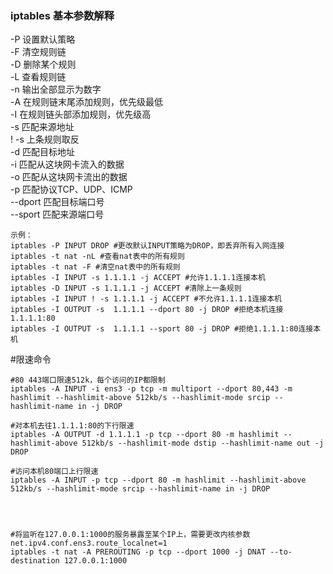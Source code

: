 ### iptables 基本参数解释
-P	设置默认策略<br>
-F	清空规则链<br>
-D	删除某个规则<br>
-L	查看规则链<br>
-n	输出全部显示为数字<br>
-A	在规则链末尾添加规则，优先级最低<br>
-I	在规则链头部添加规则，优先级高<br>
-s	匹配来源地址<br>
! -s	上条规则取反<br>
-d	匹配目标地址<br>
-i	匹配从这块网卡流入的数据<br>
-o	匹配从这块网卡流出的数据<br>
-p	匹配协议TCP、UDP、ICMP<br>
--dport	匹配目标端口号<br>
--sport	匹配来源端口号<br>
```
示例：
iptables -P INPUT DROP #更改默认INPUT策略为DROP，即丢弃所有入网连接
iptables -t nat -nL #查看nat表中的所有规则
iptables -t nat -F #清空nat表中的所有规则
iptables -I INPUT -s 1.1.1.1 -j ACCEPT #允许1.1.1.1连接本机
iptables -D INPUT -s 1.1.1.1 -j ACCEPT #清除上一条规则
iptables -I INPUT ! -s 1.1.1.1 -j ACCEPT #不允许1.1.1.1连接本机
iptables -I OUTPUT -s  1.1.1.1 --dport 80 -j DROP #拒绝本机连接1.1.1.1:80
iptables -I OUTPUT -s  1.1.1.1 --sport 80 -j DROP #拒绝1.1.1.1:80连接本机
```
#限速命令
```
#80 443端口限速512k，每个访问的IP都限制
iptables -A INPUT -i ens3 -p tcp -m multiport --dport 80,443 -m hashlimit --hashlimit-above 512kb/s --hashlimit-mode srcip --hashlimit-name in -j DROP			

#对本机去往1.1.1.1:80的下行限速
iptables -A OUTPUT -d 1.1.1.1 -p tcp --dport 80 -m hashlimit --hashlimit-above 512kb/s --hashlimit-mode dstip --hashlimit-name out -j DROP

#访问本机80端口上行限速
iptables -A INPUT -p tcp --dport 80 -m hashlimit --hashlimit-above 512kb/s --hashlimit-mode srcip --hashlimit-name in -j DROP	




#将监听在127.0.0.1:1000的服务暴露至某个IP上，需要更改内核参数 net.ipv4.conf.ens3.route_localnet=1
iptables -t nat -A PREROUTING -p tcp --dport 1000 -j DNAT --to-destination 127.0.0.1:1000
```


